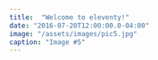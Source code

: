 ```yaml
---
title:  "Welcome to eleventy!"
date: "2016-07-20T12:00:00.0-04:00"
image: "/assets/images/pic5.jpg"
caption: "Image #5"
---
```

